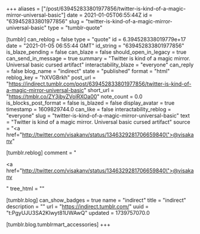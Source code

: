 +++
aliases = ["/post/639452833801977856/twitter-is-kind-of-a-magic-mirror-universal-basic"]
date = 2021-01-05T06:55:44Z
id = "639452833801977856"
slug = "twitter-is-kind-of-a-magic-mirror-universal-basic"
type = "tumblr-quote"

[tumblr]
can_reblog = false
type = "quote"
id = 6.394528338019779e+17
date = "2021-01-05 06:55:44 GMT"
id_string = "639452833801977856"
is_blaze_pending = false
can_blaze = false
should_open_in_legacy = true
can_send_in_message = true
summary = "Twitter is kind of a magic mirror. Universal basic cursed artifact"
interactability_blaze = "everyone"
can_reply = false
blog_name = "indirect"
state = "published"
format = "html"
reblog_key = "hXVGBrkh"
post_url = "https://indirect.tumblr.com/post/639452833801977856/twitter-is-kind-of-a-magic-mirror-universal-basic"
short_url = "https://tmblr.co/ZY3jbyZVolRXOa00"
note_count = 0.0
is_blocks_post_format = false
is_blazed = false
display_avatar = true
timestamp = 1609829744.0
can_like = false
interactability_reblog = "everyone"
slug = "twitter-is-kind-of-a-magic-mirror-universal-basic"
text = "Twitter is kind of a magic mirror. Universal basic cursed artifact"
source = "<a href=\"http://twitter.com/visakanv/status/1346329281706659840\">@visakanv</a>"

[tumblr.reblog]
comment = "<p><a href=\"http://twitter.com/visakanv/status/1346329281706659840\">@visakanv</a></p>"
tree_html = ""

[tumblr.blog]
can_show_badges = true
name = "indirect"
title = "indirect"
description = ""
url = "https://indirect.tumblr.com/"
uuid = "t:PgyUJU3SA2Klwyt81UWAwQ"
updated = 1739757070.0

[tumblr.blog.tumblrmart_accessories]
+++
